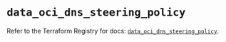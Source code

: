 # `data_oci_dns_steering_policy`

Refer to the Terraform Registry for docs: [`data_oci_dns_steering_policy`](https://registry.terraform.io/providers/hashicorp/oci/7.19.0/docs/data-sources/dns_steering_policy).
